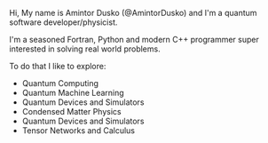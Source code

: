 Hi, My name is Amintor Dusko (@AmintorDusko) and I'm a quantum software developer/physicist.

I'm a seasoned Fortran, Python and modern C++ programmer super interested in solving real world problems. 

To do that I like to explore:
* Quantum Computing
* Quantum Machine Learning
* Quantum Devices and Simulators
* Condensed Matter Physics
* Quantum Devices and Simulators
* Tensor Networks and Calculus
<!---
AmintorDusko/AmintorDusko is a ✨ special ✨ repository because its `README.md` (this file) appears on your GitHub profile.
You can click the Preview link to take a look at your changes.
--->
